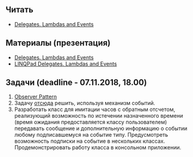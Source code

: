## Читать

- [Delegates. Lambdas and Events](https://github.com/EPM-RD-NETLAB/.NET-Framework-modules/tree/master/M9.%20Delegates.%20Lambdas%20and%20Events)

## Материалы (презентация)

- [Delegates. Lambdas and Events](https://github.com/EPM-RD-NETLAB/.NET-Framework-modules/tree/master/M9.%20Delegates.%20Lambdas%20and%20Events)
- [LINQPad Delegates. Lambdas and Events](https://drive.google.com/drive/folders/1mK_VDF-V8U7B2sGUQxro0qKLFaEbWl3o)

## Задачи (deadline - 07.11.2018, 18.00)

1. [Observer Pattern](https://github.com/AnzhelikaKravchuk/ObserverPatternDemo)
2. Задачу  [отсюда](https://github.com/AnzhelikaKravchuk/ObserverPatternDemo) решить, используя механизм событий.
3. Разработать класс для имитации часов с обратным отсчетом, реализующий возможность по истечении назначенного времени (время ожидания предоставляется классу пользователем) передавать сообщение и дополнительную информацию о событии любому подписавшемуся на событие типу. Предусмотреть возможность подписки на событие в нескольких классах. Продемонстрировать работу класса в консольном приложении.
